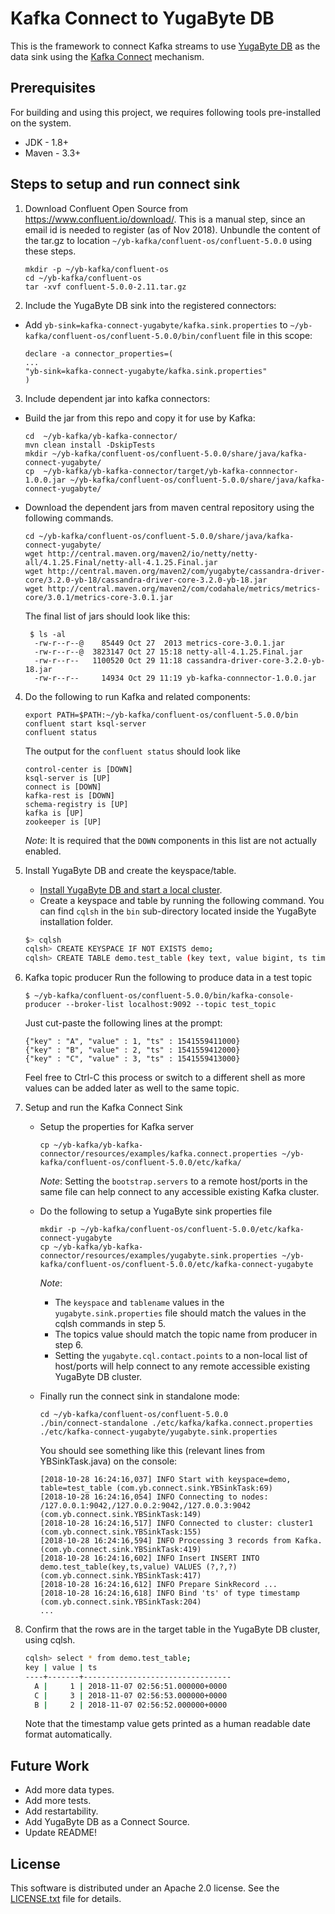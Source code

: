 # Kafka Connect to YugaByte DB

This is the framework to connect Kafka streams to use [YugaByte DB](https://github.com/YugaByte/yugabyte-db) as the data sink using the [Kafka Connect](https://docs.confluent.io/3.0.0/connect/intro.html) mechanism.

## Prerequisites

For building and using this project, we requires following tools pre-installed on the system.
- JDK - 1.8+
- Maven - 3.3+

## Steps to setup and run connect sink
1. Download Confluent Open Source from https://www.confluent.io/download/. This is a manual step, since an email id is needed to register (as of Nov 2018).
   Unbundle the content of the tar.gz to location `~/yb-kafka/confluent-os/confluent-5.0.0` using these steps.
   ```
   mkdir -p ~/yb-kafka/confluent-os
   cd ~/yb-kafka/confluent-os
   tar -xvf confluent-5.0.0-2.11.tar.gz
   ```

2. Include the YugaByte DB sink into the registered connectors:
  - Add `yb-sink=kafka-connect-yugabyte/kafka.sink.properties` to `~/yb-kafka/confluent-os/confluent-5.0.0/bin/confluent` file in this scope:
    ```
    declare -a connector_properties=(
    ...
    "yb-sink=kafka-connect-yugabyte/kafka.sink.properties"
    )
    ```

3. Include dependent jar into kafka connectors:
  - Build the jar from this repo and copy it for use by Kafka:
    ```
    cd  ~/yb-kafka/yb-kafka-connector/
    mvn clean install -DskipTests
    mkdir ~/yb-kafka/confluent-os/confluent-5.0.0/share/java/kafka-connect-yugabyte/
    cp  ~/yb-kafka/yb-kafka-connector/target/yb-kafka-connnector-1.0.0.jar ~/yb-kafka/confluent-os/confluent-5.0.0/share/java/kafka-connect-yugabyte/
    ```
  - Download the dependent jars from maven central repository using the following commands.
    ```
    cd ~/yb-kafka/confluent-os/confluent-5.0.0/share/java/kafka-connect-yugabyte/
    wget http://central.maven.org/maven2/io/netty/netty-all/4.1.25.Final/netty-all-4.1.25.Final.jar
    wget http://central.maven.org/maven2/com/yugabyte/cassandra-driver-core/3.2.0-yb-18/cassandra-driver-core-3.2.0-yb-18.jar
    wget http://central.maven.org/maven2/com/codahale/metrics/metrics-core/3.0.1/metrics-core-3.0.1.jar
    ```

    The final list of jars should look like this:
    ```
     $ ls -al
      -rw-r--r--@    85449 Oct 27  2013 metrics-core-3.0.1.jar
      -rw-r--r--@  3823147 Oct 27 15:18 netty-all-4.1.25.Final.jar
      -rw-r--r--   1100520 Oct 29 11:18 cassandra-driver-core-3.2.0-yb-18.jar
      -rw-r--r--     14934 Oct 29 11:19 yb-kafka-connnector-1.0.0.jar
     ```

4. Do the following to run Kafka and related components:
   ```
   export PATH=$PATH:~/yb-kafka/confluent-os/confluent-5.0.0/bin
   confluent start ksql-server
   confluent status
   ```

   The output for the `confluent status` should look like
   ```
   control-center is [DOWN]
   ksql-server is [UP]
   connect is [DOWN]
   kafka-rest is [DOWN]
   schema-registry is [UP]
   kafka is [UP]
   zookeeper is [UP]
   ```
   *Note*: It is required that the `DOWN` components in this list are not actually enabled.

5. Install YugaByte DB and create the keyspace/table.
   - [Install YugaByte DB and start a local cluster](https://docs.yugabyte.com/quick-start/install/).
   - Create a keyspace and table by running the following command. You can find `cqlsh` in the `bin` sub-directory located inside the YugaByte installation folder.
   ```sh
   $> cqlsh
   cqlsh> CREATE KEYSPACE IF NOT EXISTS demo;
   cqlsh> CREATE TABLE demo.test_table (key text, value bigint, ts timestamp, PRIMARY KEY (key));
   ```

6. Kafka topic producer
   Run the following to produce data in a test topic
   ```
   $ ~/yb-kafka/confluent-os/confluent-5.0.0/bin/kafka-console-producer --broker-list localhost:9092 --topic test_topic
   ```
   Just cut-paste the following lines at the prompt:
   ```
   {"key" : "A", "value" : 1, "ts" : 1541559411000}
   {"key" : "B", "value" : 2, "ts" : 1541559412000}
   {"key" : "C", "value" : 3, "ts" : 1541559413000}
   ```
   Feel free to Ctrl-C this process or switch to a different shell as more values can be added later as well to the same topic.

7. Setup and run the Kafka Connect Sink
   - Setup the properties for Kafka server
     ```
     cp ~/yb-kafka/yb-kafka-connector/resources/examples/kafka.connect.properties ~/yb-kafka/confluent-os/confluent-5.0.0/etc/kafka/
     ```

     *Note*: Setting the `bootstrap.servers` to a remote host/ports in the same file can help connect to any accessible existing Kafka cluster.

   - Do the following to setup a YugaByte sink properties file
     ```
     mkdir -p ~/yb-kafka/confluent-os/confluent-5.0.0/etc/kafka-connect-yugabyte
     cp ~/yb-kafka/yb-kafka-connector/resources/examples/yugabyte.sink.properties ~/yb-kafka/confluent-os/confluent-5.0.0/etc/kafka-connect-yugabyte
     ```

     *Note*:
        - The `keyspace` and `tablename` values in the `yugabyte.sink.properties` file should match the values in the cqlsh commands in step 5.
        - The topics value should match the topic name from producer in step 6.
        - Setting the `yugabyte.cql.contact.points` to a non-local list of host/ports will help connect to any remote accessible existing YugaByte DB cluster.

   - Finally run the connect sink in standalone mode:
     ```
     cd ~/yb-kafka/confluent-os/confluent-5.0.0
     ./bin/connect-standalone ./etc/kafka/kafka.connect.properties ./etc/kafka-connect-yugabyte/yugabyte.sink.properties
     ```

     You should see something like this (relevant lines from YBSinkTask.java) on the console:
     ```
     [2018-10-28 16:24:16,037] INFO Start with keyspace=demo, table=test_table (com.yb.connect.sink.YBSinkTask:69)
     [2018-10-28 16:24:16,054] INFO Connecting to nodes: /127.0.0.1:9042,/127.0.0.2:9042,/127.0.0.3:9042 (com.yb.connect.sink.YBSinkTask:149)
     [2018-10-28 16:24:16,517] INFO Connected to cluster: cluster1 (com.yb.connect.sink.YBSinkTask:155)
     [2018-10-28 16:24:16,594] INFO Processing 3 records from Kafka. (com.yb.connect.sink.YBSinkTask:419)
     [2018-10-28 16:24:16,602] INFO Insert INSERT INTO demo.test_table(key,ts,value) VALUES (?,?,?) (com.yb.connect.sink.YBSinkTask:417)
     [2018-10-28 16:24:16,612] INFO Prepare SinkRecord ...
     [2018-10-28 16:24:16,618] INFO Bind 'ts' of type timestamp (com.yb.connect.sink.YBSinkTask:204)
     ...
     ```

8. Confirm that the rows are in the target table in the YugaByte DB cluster, using cqlsh.
   ```sh
   cqlsh> select * from demo.test_table;
   key | value | ts
   ----+-------+---------------------------------
     A |     1 | 2018-11-07 02:56:51.000000+0000
     C |     3 | 2018-11-07 02:56:53.000000+0000
     B |     2 | 2018-11-07 02:56:52.000000+0000
   ```
   Note that the timestamp value gets printed as a human readable date format automatically.

## Future Work
- Add more data types.
- Add more tests.
- Add restartability.
- Add YugaByte DB as a Connect Source.
- Update README!

## License
This software is distributed under an Apache 2.0 license. See the [LICENSE.txt](https://github.com/YugaByte/yb-kafka-connector/LICENSE) file for details.
